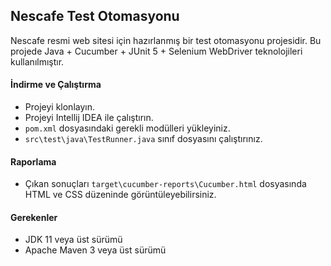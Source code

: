 ## Nescafe Test Otomasyonu

Nescafe resmi web sitesi için hazırlanmış bir test otomasyonu projesidir. Bu projede Java + Cucumber + JUnit 5 + Selenium WebDriver teknolojileri kullanılmıştır.

#### İndirme ve Çalıştırma

- Projeyi klonlayın.
- Projeyi Intellij IDEA ile çalıştırın.
- `pom.xml` dosyasındaki gerekli modülleri yükleyiniz.
- `src\test\java\TestRunner.java` sınıf dosyasını çalıştırınız.

#### Raporlama

- Çıkan sonuçları `target\cucumber-reports\Cucumber.html` dosyasında HTML ve CSS düzeninde görüntüleyebilirsiniz.

#### Gerekenler

- JDK 11 veya üst sürümü
- Apache Maven 3 veya üst sürümü